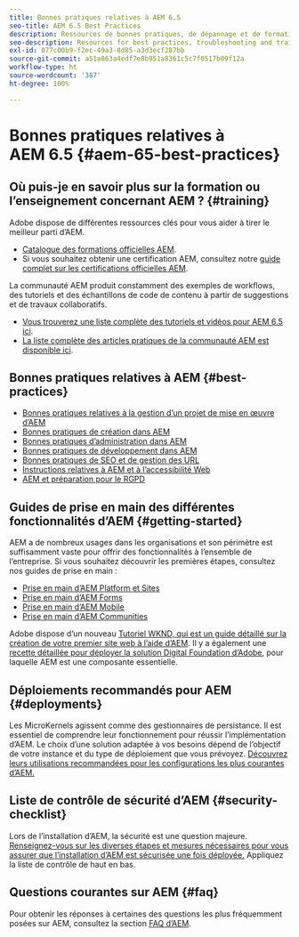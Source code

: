 ```yaml
---
title: Bonnes pratiques relatives à AEM 6.5
seo-title: AEM 6.5 Best Practices
description: Ressources de bonnes pratiques, de dépannage et de formation pour AEM 6.5
seo-description: Resources for best practices, troubleshooting and training for AEM 6.5
exl-id: 077c00b9-f2ec-49a3-8d85-a3d3ecf287bb
source-git-commit: a51a863a4edf7e8b951a8361c5c7f0517b09f12a
workflow-type: ht
source-wordcount: '387'
ht-degree: 100%

---
```


# Bonnes pratiques relatives à AEM 6.5 {#aem-65-best-practices}

## Où puis-je en savoir plus sur la formation ou l’enseignement concernant AEM ? {#training}

Adobe dispose de différentes ressources clés pour vous aider à tirer le meilleur parti d’AEM.

* [Catalogue des formations officielles AEM](https://training.adobe.com/training/current-courses.html#solution=adobeExperienceManager&amp;p=1).
* Si vous souhaitez obtenir une certification AEM, consultez notre [guide complet sur les certifications officielles AEM](https://training.adobe.com/certification/exams.html#p=1&amp;solution=adobeExperienceManager).

La communauté AEM produit constamment des exemples de workflows, des tutoriels et des échantillons de code de contenu à partir de suggestions et de travaux collaboratifs.

* [Vous trouverez une liste complète des tutoriels et vidéos pour AEM 6.5 ici](https://experienceleague.adobe.com/docs/experience-manager-tutorials.html?lang=fr).
* [La liste complète des articles pratiques de la communauté AEM est disponible ici](https://experienceleaguecommunities.adobe.com/t5/adobe-experience-manager/ct-p/adobe-experience-manager-community?profile.language=fr).

## Bonnes pratiques relatives à AEM {#best-practices}

* [Bonnes pratiques relatives à la gestion d’un projet de mise en œuvre d’AEM](/help/managing/best-practices.md)
* [Bonnes pratiques de création dans AEM](/help/sites-authoring/best-practices.md)
* [Bonnes pratiques d’administration dans AEM](/help/sites-administering/administer-best-practices.md)
* [Bonnes pratiques de développement dans AEM](/help/sites-developing/best-practices.md)
* [Bonnes pratiques de SEO et de gestion des URL](/help/managing/seo-and-url-management.md)
* [Instructions relatives à AEM et à l’accessibilité Web](/help/managing/web-accessibility.md)
* [AEM et préparation pour le RGPD](/help/managing/data-protection-and-privacy.md)

## Guides de prise en main des différentes fonctionnalités d’AEM {#getting-started}

AEM a de nombreux usages dans les organisations et son périmètre est suffisamment vaste pour offrir des fonctionnalités à l’ensemble de l’entreprise. Si vous souhaitez découvrir les premières étapes, consultez nos guides de prise en main :

* [Prise en main d’AEM Platform et Sites](/help/sites-deploying/deploy.md#getting-started)
* [Prise en main d’AEM Forms](/help/forms/using/introduction-aem-forms.md)
* [Prise en main d’AEM Mobile](/help/mobile/getting-started-aem-mobile.md)
* [Prise en main d’AEM Communities](/help/communities/getting-started.md)

Adobe dispose d’un nouveau [Tutoriel WKND, qui est un guide détaillé sur la création de votre premier site web à l’aide d’AEM](https://experienceleague.adobe.com/docs/experience-manager-learn/getting-started-wknd-tutorial-develop/overview.html?lang=fr). Il y a également une [recette détaillée pour déployer la solution Digital Foundation d’Adobe](https://experienceleague.adobe.com/#courses), pour laquelle AEM est une composante essentielle.

## Déploiements recommandés pour AEM {#deployments}

Les MicroKernels agissent comme des gestionnaires de persistance. Il est essentiel de comprendre leur fonctionnement pour réussir l’implémentation d’AEM. Le choix d’une solution adaptée à vos besoins dépend de l’objectif de votre instance et du type de déploiement que vous prévoyez. [Découvrez leurs utilisations recommandées pour les configurations les plus courantes d’AEM.](/help/sites-deploying/recommended-deploys.md)

## Liste de contrôle de sécurité d’AEM {#security-checklist}

Lors de l’installation d’AEM, la sécurité est une question majeure. [Renseignez-vous sur les diverses étapes et mesures nécessaires pour vous assurer que l’installation d’AEM est sécurisée une fois déployée.](/help/sites-administering/security-checklist.md) Appliquez la liste de contrôle de haut en bas.

## Questions courantes sur AEM {#faq}

Pour obtenir les réponses à certaines des questions les plus fréquemment posées sur AEM, consultez la section [FAQ d’AEM](/help/sites-administering/aem-faqs.md).
